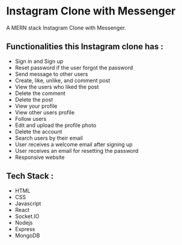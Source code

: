 # Instagram Clone with Messenger
A MERN stack Instagram Clone with Messenger.

## Functionalities this Instagram clone has :
 * Sign in and Sign up
 * Reset password if the user forgot the password
 * Send message to other users
 * Create, like, unlike, and comment post
 * View the users who liked the post
 * Delete the comment
 * Delete the post
 * View your profile
 * View other users profile
 * Follow users
 * Edit and upload the profile photo
 * Delete the account
 * Search users by their email
 * User receives a welcome email after signing up 
 * User receives an email for resetting the password
 * Responsive website
 
## Tech Stack :
* HTML
* CSS
* Javascript
* React
* Socket.IO
* Nodejs
* Express
* MongoDB
